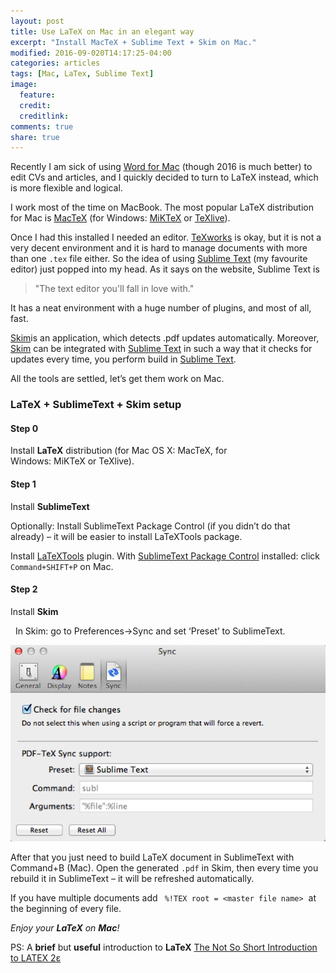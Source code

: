 ```yaml
---
layout: post
title: Use LaTeX on Mac in an elegant way
excerpt: "Install MacTeX + Sublime Text + Skim on Mac."
modified: 2016-09-020T14:17:25-04:00
categories: articles
tags: [Mac, LaTex, Sublime Text]
image:
  feature: 
  credit: 
  creditlink: 
comments: true
share: true
---
```



Recently I am sick of using [Word for Mac](https://products.office.com/en-us/mac/microsoft-office-for-mac) (though 2016 is much better) to edit CVs and articles, and I quickly decided to turn to LaTeX instead, which is more flexible and logical.


I work most of the time on MacBook. The most popular LaTeX distribution for Mac is [MacTeX](https://tug.org/mactex/) (for Windows: [MiKTeX](http://miktex.org/) or [TeXlive](https://www.tug.org/texlive/)). 

Once I had this installed I needed an editor. [TeXworks](https://www.tug.org/texworks/) is okay, but it is not a very decent environment and it is hard to manage documents with more than one `.tex` file either. So the idea of using [Sublime Text](https://www.sublimetext.com/) (my favourite editor) just popped into my head. As it says on the website, Sublime Text is 

>   "The text editor you'll fall in love with." 

It has a neat environment with a huge number of plugins, and most of all, fast.

[Skim](http://skim-app.sourceforge.net/)is an application, which detects .pdf updates automatically. Moreover, [Skim](http://skim-app.sourceforge.net/) can be integrated with [Sublime Text](https://www.sublimetext.com/) in such a way that it checks for updates every time, you perform build in [Sublime Text](https://www.sublimetext.com/).

All the tools are settled, let’s get them work on Mac.


### LaTeX + SublimeText + Skim setup

#### Step 0
Install **LaTeX** distribution (for Mac OS X: MacTeX, for Windows: MiKTeX or TeXlive).

#### Step 1
Install **SublimeText**

Optionally: Install SublimeText Package Control (if you didn’t do that already) – it will be easier to install LaTeXTools package.

Install [LaTeXTools](https://github.com/SublimeText/LaTeXTools) plugin. With [SublimeText Package Control](https://packagecontrol.io/) installed: click `Command+SHIFT+P` on Mac.

#### Step 2
Install **Skim** 

 
In Skim: go to Preferences->Sync and set ‘Preset’ to SublimeText.

<img src="/images/skim.png" alt="image">
	


After that you just need to build LaTeX document in SublimeText with Command+B (Mac). Open the generated `.pdf` in Skim, then every time you rebuild it in SublimeText – it will be refreshed automatically.

If you have multiple documents add ` %!TEX root = <master file name>`  at the beginning of every file.

*Enjoy your **LaTeX** on **Mac**!* 

PS: A **brief** but **useful** introduction to **LaTeX**  [The Not So Short Introduction to LATEX 2ε](https://tobi.oetiker.ch/lshort/lshort.pdf)




